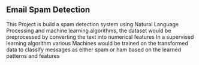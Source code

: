 ## Email Spam Detection
This Project is build a spam detection system using Natural Language Processing and machine learning algorithms, the
dataset would be preprocessed by converting the text into numerical features
In a supervised learning algorithm various Machines would be trained on the transformed data to classify
messages as either spam or ham based on the learned patterns and features
